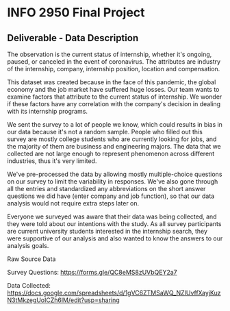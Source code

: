 # INFO 2950 Final Project
## Deliverable - Data Description

The observation is the current status of internship, whether it's ongoing, paused, or canceled in the event of coronavirus. The attributes are industry of the internship, company, internship position, location and compensation.

This dataset was created because in the face of this pandemic, the global economy and the job market have suffered huge losses. Our team wants to examine factors that attribute to the current status of internship. We wonder if these factors have any correlation with the company's decision in dealing with its internship programs.

We sent the survey to a lot of people we know, which could results in bias in our data because it's not a random sample. People who filled out this survey are mostly college students who are currently looking for jobs, and the majority of them are business and engineering majors. The data that we collected are not large enough to represent phenomenon across different industries, thus it's very limited. 

We've pre-processed the data by allowing mostly multiple-choice questions on our survey to limit the variability in responses. We've also gone through all the entries and standardized any abbreviations on the short answer questions we did have (enter company and job function), so that our data analysis would not require extra steps later on.

Everyone we surveyed was aware that their data was being collected, and they were told about our intentions with the study. As all survey participants are current university students interested in the internship search, they were supportive of our analysis and also wanted to know the answers to our analysis goals.

Raw Source Data

Survey Questions: https://forms.gle/QC8eMS8zUVbQEY2a7

Data Collected: https://docs.google.com/spreadsheets/d/1gVC6ZTMSaWQ_NZIUvffXayjKuzN3tMkzegUoICZh6lM/edit?usp=sharing